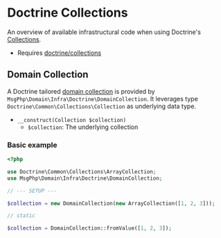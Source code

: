 # Doctrine Collections

An overview of available infrastructural code when using Doctrine's [Collections][collections-project].

- Requires [doctrine/collections]

## Domain Collection

A Doctrine tailored [domain collection](../ddd/collections.md) is provided by `MsgPhp\Domain\Infra\Doctrine\DomainCollection`.
It leverages type `Doctrine\Common\Collections\Collection` as underlying data type.

- `__construct(Collection $collection)`
    - `$collection`: The underlying collection

### Basic example

```php
<?php

use Doctrine\Common\Collections\ArrayCollection;
use MsgPhp\Domain\Infra\Doctrine\DomainCollection;

// --- SETUP ---

$collection = new DomainCollection(new ArrayCollection([1, 2, 3]));

// static

$collection = DomainCollection::fromValue([1, 2, 3]);
```

[collections-project]: http://www.doctrine-project.org/projects/collections.html
[doctrine/collections]: https://packagist.org/packages/doctrine/collections

